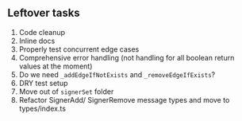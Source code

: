 ## Leftover tasks

1. Code cleanup
2. Inline docs
3. Properly test concurrent edge cases
4. Comprehensive error handling (not handling for all boolean return values at the moment)
5. Do we need `_addEdgeIfNotExists` and `_removeEdgeIfExists`?
6. DRY test setup
7. Move out of `signerSet` folder
8. Refactor SignerAdd/ SignerRemove message types and move to types/index.ts
